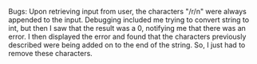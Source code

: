 Bugs: Upon retrieving input from user, the characters "/r/n" were always appended to the input. Debugging included me trying to convert string to int, but then I saw that the result was a 0, notifying me that there was an error. I then displayed the error and found that the characters previously described were being added on to the end of the string. So, I just had to remove these characters.
